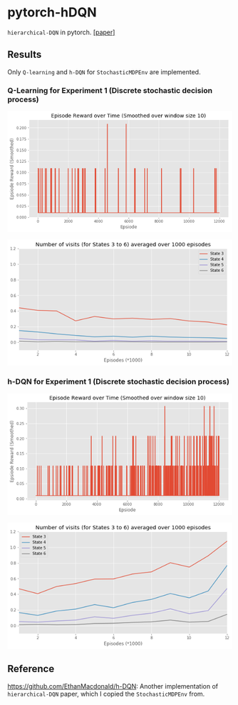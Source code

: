 # pytorch-hDQN

`hierarchical-DQN` in pytorch. [[paper]](https://arxiv.org/abs/1604.06057)

## Results

Only `Q-learning` and `h-DQN` for `StochasticMDPEnv` are implemented.

### Q-Learning for Experiment 1 (Discrete stochastic decision process)

![Rewards](results/q_learning_rewards.png)

![Visited States ](results/q_learning_visited_states.png)

### h-DQN for Experiment 1 (Discrete stochastic decision process)

![Rewards](results/hdqn_rewards.png)

![Visited States ](results/hdqn_visited_states.png)

## Reference

<https://github.com/EthanMacdonald/h-DQN>: Another implementation of `hierarchical-DQN` paper, which I copied the `StochasticMDPEnv` from.
